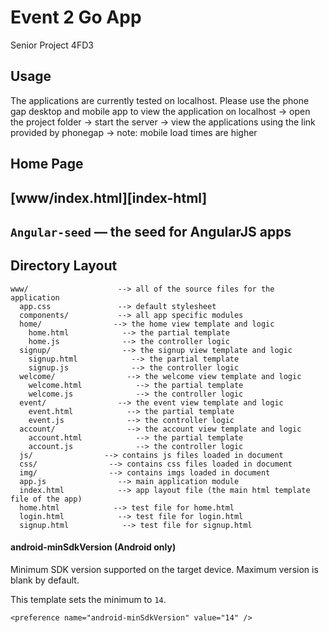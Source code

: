 # Event 2 Go App

Senior Project 4FD3

## Usage

The applications are currently tested on localhost.
Please use the phone gap desktop and mobile app to view the application on localhost -> 
  open the project folder -> 
  start the server -> 
  view the applications using the link provided by phonegap -> 
  note: mobile load times are higher

## Home Page 

## [www/index.html][index-html]

## `Angular-seed` — the seed for AngularJS apps

## Directory Layout

```
www/                    --> all of the source files for the application
  app.css               --> default stylesheet
  components/           --> all app specific modules
  home/                --> the home view template and logic
    home.html            --> the partial template
    home.js              --> the controller logic
  signup/                --> the signup view template and logic
    signup.html            --> the partial template
    signup.js              --> the controller logic
  welcome/                --> the welcome view template and logic
    welcome.html            --> the partial template
    welcome.js              --> the controller logic
  event/                --> the event view template and logic
    event.html            --> the partial template
    event.js              --> the controller logic
  account/                --> the account view template and logic
    account.html            --> the partial template
    account.js              --> the controller logic
  js/                --> contains js files loaded in document
  css/                --> contains css files loaded in document
  img/                --> contains imgs loaded in document
  app.js                --> main application module
  index.html            --> app layout file (the main html template file of the app)
  home.html            --> test file for home.html
  login.html            --> test file for login.html
  signup.html            --> test file for signup.html

```

#### android-minSdkVersion (Android only)

Minimum SDK version supported on the target device. Maximum version is blank by default.

This template sets the minimum to `14`.

    <preference name="android-minSdkVersion" value="14" />


[phonegap-cli-url]: http://github.com/phonegap/phonegap-cli


